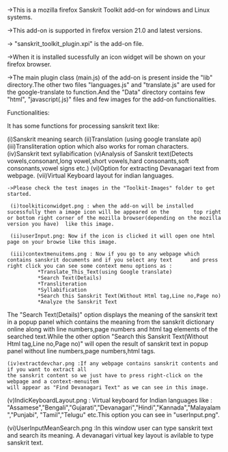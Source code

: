 ->This is a mozilla firefox Sanskrit Toolkit add-on for windows and Linux systems.

->This add-on is supported in firefox version 21.0 and latest versions.

-> "sanskrit_toolkit_plugin.xpi" is the add-on file.

->When it is installed sucessfully an icon widget will be shown on your firefox browser.

->The main plugin class (main.js) of the add-on is present inside the "lib" directory.The other two files "languages.js" and "translate.js" are used for the google-translate to function.And the "Data" directory contains few "html", "javascript(.js)" files and few images for the add-on functionalities.

  
  Functionalities:

 It has some functions for processing sanskrit text like:

  (i)Sanskrit meaning search
  (ii)Translation (using google translate api)
  (iii)Transliteration option which also works for roman characters.
  (iv)Sanskrit text syllabification
  (v)Analysis of Sanskrit text(Detects vowels,consonant,long vowel,short vowels,hard consonants,soft consonants,vowel        signs etc.)
  (vi)Option for extracting Devanagari text from webpage.
  (vii)Virtual Keyboard layout for indian languages.
  
  
    ->Please check the test images in the "Toolkit-Images" folder to get started.
    
     (i)toolkiticonwidget.png : when the add-on will be installed sucessfully then a image icon will be appeared on the        top right or bottom right corner of the mozilla browser(depending on the mozilla version you have)  like this image.
     
     (ii)userInput.png: Now if the icon is clicked it will open one html page on your browse like this image.
                       
     (iii)contextmenuitems.png : Now if you go to any webpage which contains sanskrit documents and if you select any text      and press right click you can see some context menu options as :
              *Translate_This_Text(using Google translate)
              *Search Text(Details)
              *Transliteration
              *Syllabification
              *Search this Sanskrit Text(Without Html tag,Line no,Page no)
              *Analyze the Sanskrit Text
          
  The "Search Text(Details)" option displays the meaning of the sanskrit text in a popup panel 
  which contains  the meaning from the sanskrit dictionary online along with line numbers,page numbers and html 
  tag elements of the searched text.While the other option "Search this Sanskrit Text(Without Html tag,Line no,Page no)"
  will open the result of sanskrit text in popup panel without line numbers,page numbers,html tags. 
       
    (iv)extractdevchar.png :If any webpage contains sanskrit contents and if you want to extract all 
    the sanskrit content so we just have to press right-click on the webpage and a context-menuitem 
    will appear as "Find Devanagari Text" as we can see in this image.
    
   (v)IndicKeyboardLayout.png : Virtual keyboard for Indian languages like :                                                   "Assamese","Bengali","Gujarati","Devanagari","Hindi","Kannada","Malayalam","Punjabi",
     "Tamil","Telugu" etc.This option you can see in "userInput.png".
     
   (vi)UserInputMeanSearch.png :In this window user can type sanskrit text and search 
     its meaning. A devanagari virtual key layout is avilable to type sanskrit text.
              
              
              
              
              
              
              
              
              
              
              
              
              
              
              
              
              
              
              
              
              
              
              
              
              
              
              
              
              
              
              
              
              
              
              
              
              
              
              
              

